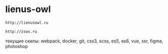 # lienus-owl

`http://lienusowl.ru`

`http://zsws.ru`

текущие скилы: webpack, docker, git, css3, scss, es5, es6, vue, ssr, figma, photoshop

